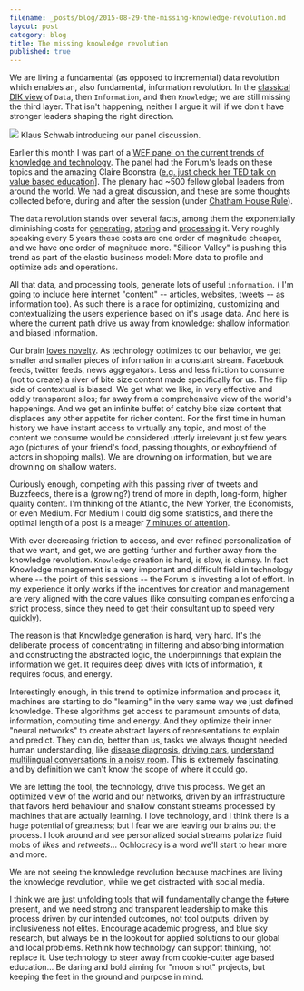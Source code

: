 ```yaml
---
filename: _posts/blog/2015-08-29-the-missing-knowledge-revolution.md
layout: post
category: blog
title: The missing knowledge revolution
published: true
---
```


We are living a fundamental (as opposed to incremental) data revolution which enables an, also fundamental, information revolution. In the [classical DIK view](https://en.wikipedia.org/wiki/DIKW_Pyramid) of `Data`, then `Information`, and then `Knowledge`; we are still missing the third layer. That isn't happening, neither I argue it will if we don't have stronger leaders shaping the right direction.

[![](https://farm1.staticflickr.com/776/20666182552_876cb5bf60_z_d.jpg)](https://www.flickr.com/photos/yglvoices/20666182552/in/photostream/)
Klaus Schwab introducing our panel discussion.

Earlier this month I was part of a [WEF panel on the current trends of knowledge and technology](https://twitter.com/alemannoEU/status/631408130509918208). The panel had the Forum's leads on these topics and the amazing Claire Boonstra ([e.g. just check her TED talk on value based education](https://www.youtube.com/watch?v=AEDM3zzYN_I)]. The plenary had ~500 fellow global leaders from around the world. We had a great discussion, and these are some thoughts collected before, during and after the session (under [Chatham House Rule](https://en.wikipedia.org/wiki/Chatham_House_Rule)).

The `data` revolution stands over several facts, among them the exponentially diminishing costs for [generating](http://www.economist.com/node/15557443), [storing](https://www.backblaze.com/blog/farming-hard-drives-2-years-and-1m-later/) and [processing](http://www.singularity.com/charts/page62.html) it. Very roughly speaking every 5 years these costs are one order of magnitude cheaper, and we have one order of magnitude more. "Silicon Valley" is pushing this trend as part of the elastic business model: More data to profile and optimize ads and operations.

All that data, and processing tools, generate lots of useful `information`. ( I'm going to include here internet "content" -- articles, websites, tweets -- as information too). As such there is a race for optimizing, customizing and contextualizing the users experience based on it's usage data. And here is where the current path drive us away from knowledge: shallow information and biased information.

Our brain [loves novelty](http://www.sciencedaily.com/releases/2006/08/060826180547.htm). As technology optimizes to our behavior, we get smaller and smaller pieces of information in a constant stream. Facebook feeds, twitter feeds, news aggregators. Less and less friction to consume (not to create) a river of bite size content made specifically for us. The flip side of contextual is biased. We get what we like, in very effective and oddly transparent silos; far away from a comprehensive view of the world's happenings. And we get an infinite buffet of catchy bite size content that displaces any other appetite for richer content. For the first time in human history we have instant access to virtually any topic, and most of the content we consume would be considered utterly irrelevant just few years ago (pictures of your friend's food, passing thoughts, or exboyfriend of actors in shopping malls). We are drowning on information, but we are drowning on shallow waters.

Curiously enough, competing with this passing river of tweets and Buzzfeeds, there is a (growing?) trend of more in depth, long-form, higher quality content. I'm thinking of the Atlantic, the New Yorker, the Economists, or even Medium. For Medium I could dig some statistics, and there the optimal length of a post is a meager [7 minutes of attention](https://medium.com/data-lab/the-optimal-post-is-7-minutes-74b9f41509b).


With ever decreasing friction to access, and ever refined personalization of that we want, and get, we are getting further and further away from the knowledge revolution. `Knowledge` creation is hard, is slow, is clumsy. In fact Knowledge management is a very important and difficult field in technology where -- the point of this sessions -- the Forum is investing a lot of effort. In my experience it only works if the incentives for creation and management are very aligned with the core values (like consulting companies enforcing a strict process, since they need to get their consultant up to speed very quickly).

The reason is that Knowledge generation is hard, very hard. It's the deliberate process of concentrating in filtering and absorbing information and constructing the abstracted logic, the underpinnings that explain the information we get. It requires deep dives with lots of information, it requires focus, and energy.

Interestingly enough, in this trend to optimize information and process it, machines are starting to do "learning" in the very same way we just defined knowledge. These algorithms get access to paramount amounts of data, information, computing time and energy. And they optimize their inner "neural networks" to create abstract layers of representations to explain and predict. They can do, better than us, tasks we always thought needed human understanding, like [disease diagnosis](http://www.enlitic.com/), [driving cars](https://www.udacity.com/course/viewer#!/c-ud120/l-2254358555/m-2374468553), [understand multilingual conversations in a noisy room](https://www.youtube.com/watch?v=yxxRAHVtafI). This is extremely fascinating, and by definition we can't know the scope of where it could go.

We are letting the tool, the technology, drive this process. We get an optimized view of the world and our networks, driven by an infrastructure that favors herd behaviour and shallow constant streams processed by machines that are actually learning. I love technology, and I think there is a huge potential of greatness; but I fear we are leaving our brains out the process. I look around and see personalized social streams polarize fluid mobs of *likes* and *retweets*... Ochlocracy is a word we'll start to hear more and more.

We are not seeing the knowledge revolution because machines are living the knowledge revolution, while we get distracted with social media.

I think we are just unfolding tools that will fundamentally change the ~~future~~ present, and we need strong and transparent leadership to make this process driven by our intended outcomes, not tool outputs, driven by inclusiveness not elites. Encourage academic progress, and blue sky research, but always be in the lookout for applied solutions to our global and local problems. Rethink how technology can support thinking, not replace it. Use technology to steer away from cookie-cutter age based education... Be daring and bold aiming for "moon shot" projects, but keeping the feet in the ground and purpose in mind.

